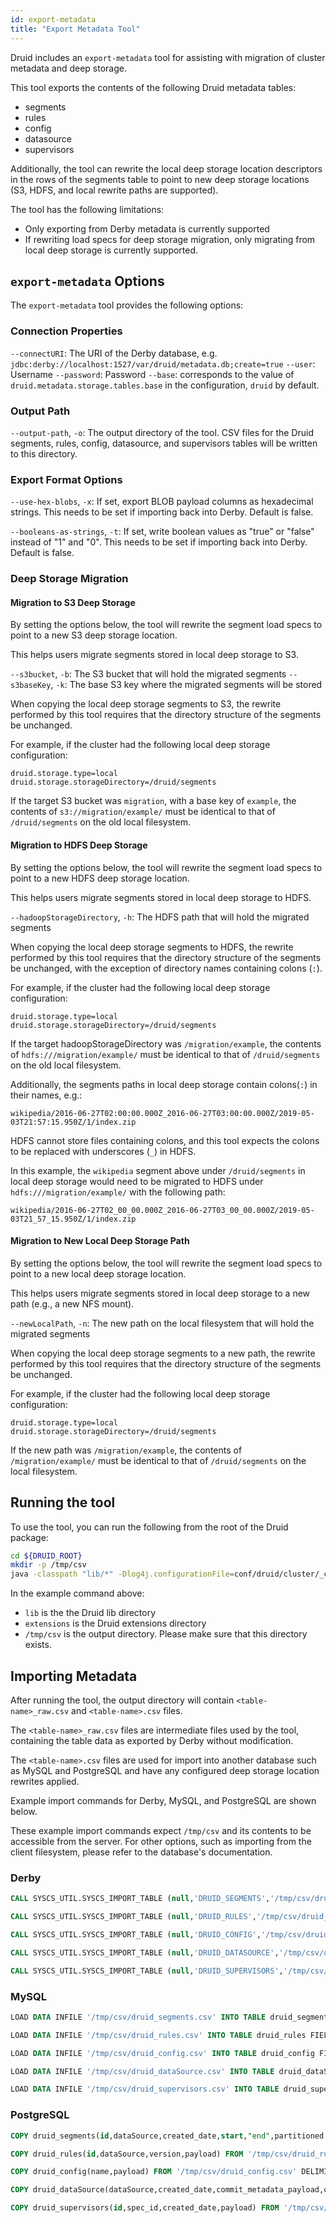 ```yaml
---
id: export-metadata
title: "Export Metadata Tool"
---
```


<!--
  ~ Licensed to the Apache Software Foundation (ASF) under one
  ~ or more contributor license agreements.  See the NOTICE file
  ~ distributed with this work for additional information
  ~ regarding copyright ownership.  The ASF licenses this file
  ~ to you under the Apache License, Version 2.0 (the
  ~ "License"); you may not use this file except in compliance
  ~ with the License.  You may obtain a copy of the License at
  ~
  ~   http://www.apache.org/licenses/LICENSE-2.0
  ~
  ~ Unless required by applicable law or agreed to in writing,
  ~ software distributed under the License is distributed on an
  ~ "AS IS" BASIS, WITHOUT WARRANTIES OR CONDITIONS OF ANY
  ~ KIND, either express or implied.  See the License for the
  ~ specific language governing permissions and limitations
  ~ under the License.
  -->


Druid includes an `export-metadata` tool for assisting with migration of cluster metadata and deep storage.

This tool exports the contents of the following Druid metadata tables:
- segments
- rules
- config
- datasource
- supervisors

Additionally, the tool can rewrite the local deep storage location descriptors in the rows of the segments table 
to point to new deep storage locations (S3, HDFS, and local rewrite paths are supported).

The tool has the following limitations:
- Only exporting from Derby metadata is currently supported
- If rewriting load specs for deep storage migration, only migrating from local deep storage is currently supported.

## `export-metadata` Options

The `export-metadata` tool provides the following options:

### Connection Properties

`--connectURI`: The URI of the Derby database, e.g. `jdbc:derby://localhost:1527/var/druid/metadata.db;create=true`
`--user`: Username
`--password`: Password
`--base`: corresponds to the value of `druid.metadata.storage.tables.base` in the configuration, `druid` by default.

### Output Path

`--output-path`, `-o`: The output directory of the tool. CSV files for the Druid segments, rules, config, datasource, and supervisors tables will be written to this directory.

### Export Format Options

`--use-hex-blobs`, `-x`: If set, export BLOB payload columns as hexadecimal strings. This needs to be set if importing back into Derby. Default is false.

`--booleans-as-strings`, `-t`: If set, write boolean values as "true" or "false" instead of "1" and "0". This needs to be set if importing back into Derby. Default is false.

### Deep Storage Migration

#### Migration to S3 Deep Storage

By setting the options below, the tool will rewrite the segment load specs to point to a new S3 deep storage location.

This helps users migrate segments stored in local deep storage to S3.

`--s3bucket`, `-b`: The S3 bucket that will hold the migrated segments
`--s3baseKey`, `-k`: The base S3 key where the migrated segments will be stored

When copying the local deep storage segments to S3, the rewrite performed by this tool requires that the directory structure of the segments be unchanged.

For example, if the cluster had the following local deep storage configuration:

```
druid.storage.type=local
druid.storage.storageDirectory=/druid/segments
```

If the target S3 bucket was `migration`, with a base key of `example`, the contents of `s3://migration/example/` must be identical to that of `/druid/segments` on the old local filesystem.

#### Migration to HDFS Deep Storage

By setting the options below, the tool will rewrite the segment load specs to point to a new HDFS deep storage location.

This helps users migrate segments stored in local deep storage to HDFS.

`--hadoopStorageDirectory`, `-h`: The HDFS path that will hold the migrated segments

When copying the local deep storage segments to HDFS, the rewrite performed by this tool requires that the directory structure of the segments be unchanged, with the exception of directory names containing colons (`:`).

For example, if the cluster had the following local deep storage configuration:

```
druid.storage.type=local
druid.storage.storageDirectory=/druid/segments
```

If the target hadoopStorageDirectory was `/migration/example`, the contents of `hdfs:///migration/example/` must be identical to that of `/druid/segments` on the old local filesystem.

Additionally, the segments paths in local deep storage contain colons(`:`) in their names, e.g.:

`wikipedia/2016-06-27T02:00:00.000Z_2016-06-27T03:00:00.000Z/2019-05-03T21:57:15.950Z/1/index.zip`

HDFS cannot store files containing colons, and this tool expects the colons to be replaced with underscores (`_`) in HDFS.

In this example, the `wikipedia` segment above under `/druid/segments` in local deep storage would need to be migrated to HDFS under `hdfs:///migration/example/` with the following path:

`wikipedia/2016-06-27T02_00_00.000Z_2016-06-27T03_00_00.000Z/2019-05-03T21_57_15.950Z/1/index.zip`

#### Migration to New Local Deep Storage Path

By setting the options below, the tool will rewrite the segment load specs to point to a new local deep storage location.

This helps users migrate segments stored in local deep storage to a new path (e.g., a new NFS mount).

`--newLocalPath`, `-n`: The new path on the local filesystem that will hold the migrated segments

When copying the local deep storage segments to a new path, the rewrite performed by this tool requires that the directory structure of the segments be unchanged.

For example, if the cluster had the following local deep storage configuration:

```
druid.storage.type=local
druid.storage.storageDirectory=/druid/segments
```

If the new path  was `/migration/example`, the contents of `/migration/example/` must be identical to that of `/druid/segments` on the local filesystem.

## Running the tool

To use the tool, you can run the following from the root of the Druid package:

```bash
cd ${DRUID_ROOT}
mkdir -p /tmp/csv
java -classpath "lib/*" -Dlog4j.configurationFile=conf/druid/cluster/_common/log4j2.xml -Ddruid.extensions.directory="extensions" -Ddruid.extensions.loadList=[] org.apache.druid.cli.Main tools export-metadata --connectURI "jdbc:derby://localhost:1527/var/druid/metadata.db;" -o /tmp/csv
```

In the example command above:
- `lib` is the the Druid lib directory
- `extensions` is the Druid extensions directory
- `/tmp/csv` is the output directory. Please make sure that this directory exists.

## Importing Metadata

After running the tool, the output directory will contain `<table-name>_raw.csv` and `<table-name>.csv` files.

The `<table-name>_raw.csv` files are intermediate files used by the tool, containing the table data as exported by Derby without modification.

The `<table-name>.csv` files are used for import into another database such as MySQL and PostgreSQL and have any configured deep storage location rewrites applied.

Example import commands for Derby, MySQL, and PostgreSQL are shown below.

These example import commands expect `/tmp/csv` and its contents to be accessible from the server. For other options, such as importing from the client filesystem, please refer to the database's documentation.

### Derby

```sql
CALL SYSCS_UTIL.SYSCS_IMPORT_TABLE (null,'DRUID_SEGMENTS','/tmp/csv/druid_segments.csv',',','"',null,0);

CALL SYSCS_UTIL.SYSCS_IMPORT_TABLE (null,'DRUID_RULES','/tmp/csv/druid_rules.csv',',','"',null,0);

CALL SYSCS_UTIL.SYSCS_IMPORT_TABLE (null,'DRUID_CONFIG','/tmp/csv/druid_config.csv',',','"',null,0);

CALL SYSCS_UTIL.SYSCS_IMPORT_TABLE (null,'DRUID_DATASOURCE','/tmp/csv/druid_dataSource.csv',',','"',null,0);

CALL SYSCS_UTIL.SYSCS_IMPORT_TABLE (null,'DRUID_SUPERVISORS','/tmp/csv/druid_supervisors.csv',',','"',null,0);
```

### MySQL

```sql
LOAD DATA INFILE '/tmp/csv/druid_segments.csv' INTO TABLE druid_segments FIELDS TERMINATED BY ',' OPTIONALLY ENCLOSED BY '\"' (id,dataSource,created_date,start,end,partitioned,version,used,payload); SHOW WARNINGS;

LOAD DATA INFILE '/tmp/csv/druid_rules.csv' INTO TABLE druid_rules FIELDS TERMINATED BY ',' OPTIONALLY ENCLOSED BY '\"' (id,dataSource,version,payload); SHOW WARNINGS;

LOAD DATA INFILE '/tmp/csv/druid_config.csv' INTO TABLE druid_config FIELDS TERMINATED BY ',' OPTIONALLY ENCLOSED BY '\"' (name,payload); SHOW WARNINGS;

LOAD DATA INFILE '/tmp/csv/druid_dataSource.csv' INTO TABLE druid_dataSource FIELDS TERMINATED BY ',' OPTIONALLY ENCLOSED BY '\"' (dataSource,created_date,commit_metadata_payload,commit_metadata_sha1); SHOW WARNINGS;

LOAD DATA INFILE '/tmp/csv/druid_supervisors.csv' INTO TABLE druid_supervisors FIELDS TERMINATED BY ',' OPTIONALLY ENCLOSED BY '\"' (id,spec_id,created_date,payload); SHOW WARNINGS;
```

### PostgreSQL

```sql
COPY druid_segments(id,dataSource,created_date,start,"end",partitioned,version,used,payload) FROM '/tmp/csv/druid_segments.csv' DELIMITER ',' CSV;

COPY druid_rules(id,dataSource,version,payload) FROM '/tmp/csv/druid_rules.csv' DELIMITER ',' CSV;

COPY druid_config(name,payload) FROM '/tmp/csv/druid_config.csv' DELIMITER ',' CSV;

COPY druid_dataSource(dataSource,created_date,commit_metadata_payload,commit_metadata_sha1) FROM '/tmp/csv/druid_dataSource.csv' DELIMITER ',' CSV;

COPY druid_supervisors(id,spec_id,created_date,payload) FROM '/tmp/csv/druid_supervisors.csv' DELIMITER ',' CSV;
```